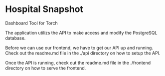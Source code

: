 # Hospital Snapshot

Dashboard Tool for Torch

The application utilizs the API to make access and modify the PostgreSQL database.

Before we can use our frontend, we have to get our API up and running. Check out the readme.md file in the ./api directory on how to setup the API. 

Once the API is running, check out the readme.md file in the ./frontend directory on how to serve the frontend.
